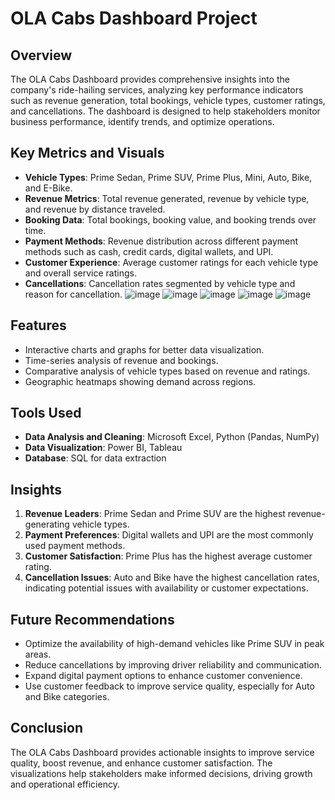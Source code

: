 # OLA Cabs Dashboard Project

## Overview
The OLA Cabs Dashboard provides comprehensive insights into the company's ride-hailing services, analyzing key performance indicators such as revenue generation, total bookings, vehicle types, customer ratings, and cancellations. The dashboard is designed to help stakeholders monitor business performance, identify trends, and optimize operations.

## Key Metrics and Visuals
- **Vehicle Types**: Prime Sedan, Prime SUV, Prime Plus, Mini, Auto, Bike, and E-Bike.
- **Revenue Metrics**: Total revenue generated, revenue by vehicle type, and revenue by distance traveled.
- **Booking Data**: Total bookings, booking value, and booking trends over time.
- **Payment Methods**: Revenue distribution across different payment methods such as cash, credit cards, digital wallets, and UPI.
- **Customer Experience**: Average customer ratings for each vehicle type and overall service ratings.
- **Cancellations**: Cancellation rates segmented by vehicle type and reason for cancellation.
![image](https://github.com/user-attachments/assets/1c845674-8fff-4238-9e62-2ac31af35698)
![image](https://github.com/user-attachments/assets/f535ef22-af3f-484f-9dda-e1d09567d966)
![image](https://github.com/user-attachments/assets/9d3ef261-43ea-41b2-8868-bd2c64853b1e)
![image](https://github.com/user-attachments/assets/9b9de5b4-f077-41b2-a248-5ee3437e70df)
![image](https://github.com/user-attachments/assets/afc701fd-ef5a-4b9c-809c-b11460e7707f)


## Features
- Interactive charts and graphs for better data visualization.
- Time-series analysis of revenue and bookings.
- Comparative analysis of vehicle types based on revenue and ratings.
- Geographic heatmaps showing demand across regions.

## Tools Used
- **Data Analysis and Cleaning**: Microsoft Excel, Python (Pandas, NumPy)
- **Data Visualization**: Power BI, Tableau
- **Database**: SQL for data extraction

## Insights
1. **Revenue Leaders**: Prime Sedan and Prime SUV are the highest revenue-generating vehicle types.
2. **Payment Preferences**: Digital wallets and UPI are the most commonly used payment methods.
3. **Customer Satisfaction**: Prime Plus has the highest average customer rating.
4. **Cancellation Issues**: Auto and Bike have the highest cancellation rates, indicating potential issues with availability or customer expectations.

## Future Recommendations
- Optimize the availability of high-demand vehicles like Prime SUV in peak areas.
- Reduce cancellations by improving driver reliability and communication.
- Expand digital payment options to enhance customer convenience.
- Use customer feedback to improve service quality, especially for Auto and Bike categories.

## Conclusion
The OLA Cabs Dashboard provides actionable insights to improve service quality, boost revenue, and enhance customer satisfaction. The visualizations help stakeholders make informed decisions, driving growth and operational efficiency.

